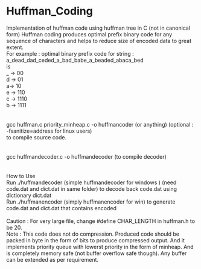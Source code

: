 # Huffman_Coding
Implementation of huffman code using huffman tree in C (not in canonical form)
Huffman coding produces optimal prefix binary code for any sequence of characters and helps to reduce size of encoded data to great extent.  
For example : optimal binary prefix code for string :  
 a_dead_dad_ceded_a_bad_babe_a_beaded_abaca_bed  
is <br> _ -> 00 <br> d -> 01 <br> a-> 10 <br> e -> 110 <br> c -> 1110 <br> b -> 1111 <br>
<br> 
<br>
gcc huffman.c priority_minheap.c -o huffmancoder (or anything) (optional : -fsanitize=address for linux users)<br>
to compile source code.
<br>
<br>
<br> gcc huffmandecoder.c -o huffmandecoder (to compile decoder)
<br>
<br>
<br> How to Use
<br> Run ./huffmandecoder (simple huffmandecoder for windows )  (need code.dat and dict.dat in same folder) to decode back code.dat using dictionary dict.dat
<br> Run ./huffmanencoder <filename> (simply huffmanencoder <filename> for win)   to generate code.dat and dict.dat that contains encoded <filename> 
 <br>
 <br>
 Caution : For very large file, change #define CHAR_LENGTH in huffman.h to be 20.
 <br>
Note : This code does not do compression. Produced code should be packed in byte in the form of bits to produce compressed output. And it implements priority queue with lowerst priority in the form of minheap. And is completely memory safe (not buffer overflow safe though). Any buffer can be extended as per requirement. 
